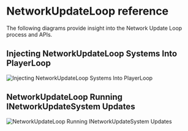 # NetworkUpdateLoop reference 

The following diagrams provide insight into the Network Update Loop process and APIs.

## Injecting NetworkUpdateLoop Systems Into PlayerLoop

<div class="imgwhite">

![Injecting NetworkUpdateLoop Systems Into PlayerLoop](../images/injecting-networkupdatesloop.svg)

</div>

## NetworkUpdateLoop Running INetworkUpdateSystem Updates

<div class="imgwhite">

![NetworkUpdateLoop Running INetworkUpdateSystem Updates](../images/runninginetworkupdatesystemupdates.svg)

</div>

